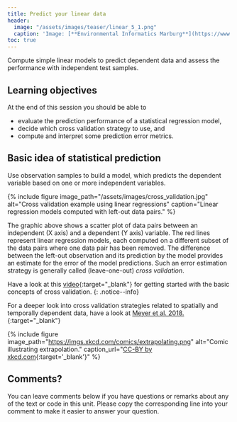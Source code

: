 ```yaml
---
title: Predict your linear data
header:
  image: "/assets/images/teaser/linear_5_1.png"
  caption: 'Image: [**Environmental Informatics Marburg**](https://www.uni-marburg.de/en/fb19/disciplines/physisch/environmentalinformatics){:target="_blank"}'
toc: true
---
```


Compute simple linear models to predict dependent data  and assess the performance with independent test samples.

<!--more-->

## Learning objectives
At the end of this session you should be able to
* evaluate the prediction performance of a statistical regression model,
* decide which cross validation strategy to use, and
* compute and interpret some prediction error metrics.


## Basic idea of statistical prediction
Use observation samples to build a model, which predicts the dependent variable based on one or more independent variables. 

{% include figure image_path="/assets/images/cross_validation.jpg" alt="Cross validation example using linear regressions" caption="Linear regression models computed with left-out data pairs." %}

The graphic above shows a scatter plot of data pairs between an independent (X axis) and a dependent (Y axis) variable. 
The red lines represent linear regression models, each computed on a different subset of the data pairs where one data pair has been removed. 
The difference between the left-out observation and its prediction by the model provides an estimate for the error of the model predictions. 
Such an error estimation strategy is generally called (leave-one-out) _cross validation_.

Have a look at this [video](https://www.youtube.com/watch?v=fSytzGwwBVw){:target="_blank"} for getting started with the basic concepts of cross validation.
{: .notice--info}

For a deeper look into cross validation strategies related to spatially and temporally dependent data, 
have a look at [Meyer et al. 2018.](https://www.sciencedirect.com/science/article/pii/S1364815217310976?via%3Dihub){:target="_blank"}

{% include figure image_path="https://imgs.xkcd.com/comics/extrapolating.png" alt="Comic illustrating extrapolation." caption_url="[CC-BY by xkcd.com](https://xkcd.com/605/){:target='_blank'}" %}


## Comments?
You can leave comments below if you have questions or remarks about any of the text or code in this unit. 
Please copy the corresponding line into your comment to make it easier to answer your question.

<script src="https://utteranc.es/client.js" repo="GeoMOER/moer-mpg-data-analysis" issue-term="moer-mpg-data-analysis_unit06" theme="github-light" crossorigin="anonymous" async> </script> 
